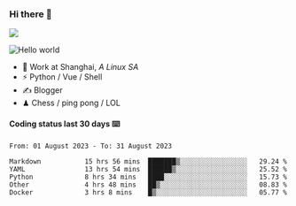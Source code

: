 ### Hi there 👋
![](https://komarev.com/ghpvc/?username=Xuhandsome)


<img src="https://github-readme-stats.vercel.app/api?username=XuHandsome&show_icons=true&theme=merko" alt="Hello world">

<br/>

- 🍻  Work at Shanghai, _A Linux SA_
- ⚡  Python / Vue / Shell
- ✍️  Blogger
- ♟  Chess / ping pong / LOL

#### Coding status last 30 days ⌨️

<!--START_SECTION:waka-->

```text
From: 01 August 2023 - To: 31 August 2023

Markdown           15 hrs 56 mins  ███████▒░░░░░░░░░░░░░░░░░   29.24 %
YAML               13 hrs 54 mins  ██████▒░░░░░░░░░░░░░░░░░░   25.52 %
Python             8 hrs 34 mins   ████░░░░░░░░░░░░░░░░░░░░░   15.73 %
Other              4 hrs 48 mins   ██▒░░░░░░░░░░░░░░░░░░░░░░   08.83 %
Docker             3 hrs 8 mins    █▒░░░░░░░░░░░░░░░░░░░░░░░   05.77 %
```

<!--END_SECTION:waka-->
